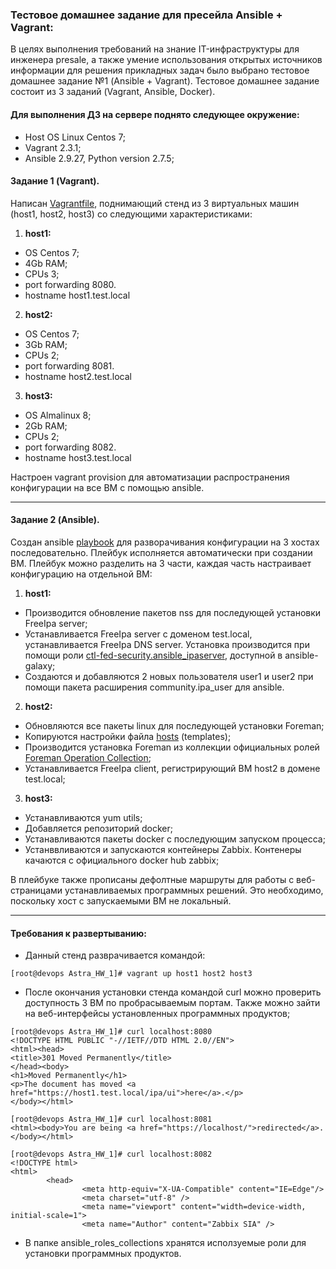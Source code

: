 ### Тестовое домашнее задание для пресейла __Ansible + Vagrant__:
В целях выполнения требований на знание IT-инфраструктуры для инженера presale, а также умение использования открытых источников информации для решения прикладных задач было выбрано тестовое домашнее задание №1 (Ansible + Vagrant). Тестовое домашнее задание состоит из 3 заданий (Vagrant, Ansible, Docker).
#### Для выполнения ДЗ на сервере поднято следующее окружение:
- Host OS Linux Centos 7;
- Vagrant 2.3.1;
- Ansible 2.9.27, Python version 2.7.5;

#### Задание 1 (Vagrant).
Написан [Vagrantfile](https://github.com/uNkindy/Astra_HW_1/blob/main/Vagrantfile), поднимающий стенд из 3 виртуальных машин (host1, host2, host3) со следующими характеристиками:
1. __host1:__
- OS Centos 7;
- 4Gb RAM;
- CPUs 3;
- port forwarding 8080.
- hostname host1.test.local
2. __host2:__
- OS Centos 7;
- 3Gb RAM;
- CPUs 2;
- port forwarding 8081.
- hostname host2.test.local
3. __host3:__
- OS Almalinux 8;
- 2Gb RAM;
- CPUs 2;
- port forwarding 8082.
- hostname host3.test.local

Настроен vagrant provision для автоматизации распространения конфигурации на все ВМ c помощью ansible.
___
#### Задание 2 (Ansible).
Создан ansible [playbook](https://github.com/uNkindy/Astra_HW_1/blob/main/playbook.yml) для разворачивания конфигурации на 3 хостах последовательно. Плейбук исполняется автоматически при создании ВМ. Плейбук можно разделить на 3 части, каждая часть настраивает конфигурацию на отдельной ВМ:
1. __host1:__
- Производится обновление пакетов nss для последующей установки FreeIpa server;
- Устанавливается FreeIpa server с доменом test.local, устанавливается FreeIpa DNS server. Установка производится при помощи роли [ctl-fed-security.ansible_ipaserver](https://galaxy.ansible.com/ctl-fed-security/ansible_ipaserver), доступной в ansible-galaxy;
- Cоздаются и добавляются 2 новых пользователя user1 и user2 при помощи пакета расширения community.ipa_user для ansible.

2. __host2:__
- Обновляются все пакеты linux для последующей установки Foreman;
- Копируются настройки файла [hosts](https://github.com/uNkindy/Astra_HW_1/blob/main/templates/hosts.j2) (templates);
- Производится установка Foreman из коллекции официальных ролей [Foreman Operation Collection](https://galaxy.ansible.com/theforeman/operations);
- Устанавливается FreeIpa client, регистрирующий ВМ host2 в домене test.local;

3. __host3:__
- Устанавливаются yum utils;
- Добавляется репозиторий docker;
- Устанавливаются пакеты docker c последующим запуском процесса;
- Устанввливаются и запускаются контейнеры Zabbix. Контенеры качаются с официального docker hub zabbix;

В плейбуке также прописаны дефолтные маршруты для работы с веб-страницами устанавливаемых программных решений. Это необходимо, поскольку хост с запускаемыми ВМ не локальный.
___
#### Требования к развертыванию:
- Данный стенд разврачивается командой:
```console
[root@devops Astra_HW_1]# vagrant up host1 host2 host3
```
- После окончания установки стенда командой curl можно проверить доступность 3 ВМ по пробрасываемым портам. Также можно зайти на веб-интерфейсы установленных программных продуктов;
```console
[root@devops Astra_HW_1]# curl localhost:8080
<!DOCTYPE HTML PUBLIC "-//IETF//DTD HTML 2.0//EN">
<html><head>
<title>301 Moved Permanently</title>
</head><body>
<h1>Moved Permanently</h1>
<p>The document has moved <a href="https://host1.test.local/ipa/ui">here</a>.</p>
</body></html>

[root@devops Astra_HW_1]# curl localhost:8081
<html><body>You are being <a href="https://localhost/">redirected</a>.</body></html>

[root@devops Astra_HW_1]# curl localhost:8082
<!DOCTYPE html>
<html>
        <head>
                <meta http-equiv="X-UA-Compatible" content="IE=Edge"/>
                <meta charset="utf-8" />
                <meta name="viewport" content="width=device-width, initial-scale=1">
                <meta name="Author" content="Zabbix SIA" />
```
- В папке ansible_roles_collections хранятся исползуемые роли для установки программных продуктов.
